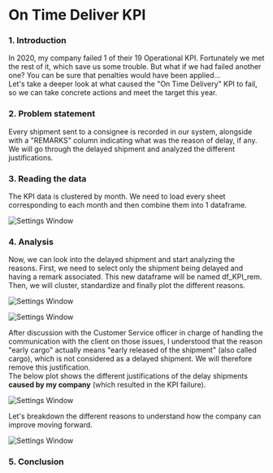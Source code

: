 # On Time Deliver KPI

### 1. Introduction
In 2020, my company failed 1 of their 19 Operational KPI. Fortunately we met the rest of it, which save us some trouble. But what if we had failed another one? You can be sure that penalties would have been applied... <br/>
Let's take a deeper look at what caused the "On Time Delivery" KPI to fail, so we can take concrete actions and meet the target this year.

### 2. Problem statement
Every shipment sent to a consignee is recorded in our system, alongside with a "REMARKS" column indicating what was the reason of delay, if any. We will go through the delayed shipment and analyzed the different justifications.

### 3. Reading the data
The KPI data is clustered by month. We need to load every sheet corresponding to each month and then combine them into 1 dataframe. 

![Settings Window](https://github.com/BriceChivu/On_Time_Delivery_KPI/blob/main/Pictures/fig1%20On%20Time%20Delivery%20KPI%20reading%20the%20data.png) 

### 4. Analysis
Now, we can look into the delayed shipment and start analyzing the reasons.
First, we need to select only the shipment being delayed and having a remark associated. This new dataframe will be named df_KPI_rem.
Then, we will cluster, standardize and finally plot the different reasons. 

![Settings Window](https://github.com/BriceChivu/On_Time_Delivery_KPI/blob/main/Pictures/fig%202%20Analysis%20On%20Time%20Delivery%20KPI.png) 

![Settings Window](https://github.com/BriceChivu/On_Time_Delivery_KPI/blob/main/Pictures/fig%203%20On%20Time%20Delivery%20plot%201%20with%20early%20cargo.png)

After discussion with the Customer Service officer in charge of handling the communication with the client on those issues, I understood that the reason "early cargo" actually means "early released of the shipment" (also called cargo), which is not considered as a delayed shipment. We will therefore remove this justification. <br/>
The below plot shows the different justifications of the delay shipments **caused by my company** (which resulted in the KPI failure).

![Settings Window](https://github.com/BriceChivu/On_Time_Delivery_KPI/blob/main/Pictures/fig%204%20On%20Time%20Delivery%20plot%202%20without%20early%20cargo.png)

Let's breakdown the different reasons to understand how the company can improve moving forward.

![Settings Window](https://github.com/BriceChivu/On_Time_Delivery_KPI/blob/main/Pictures/fig%205%20On%20Time%20Delivery%20breakdown.png)

### 5. Conclusion
